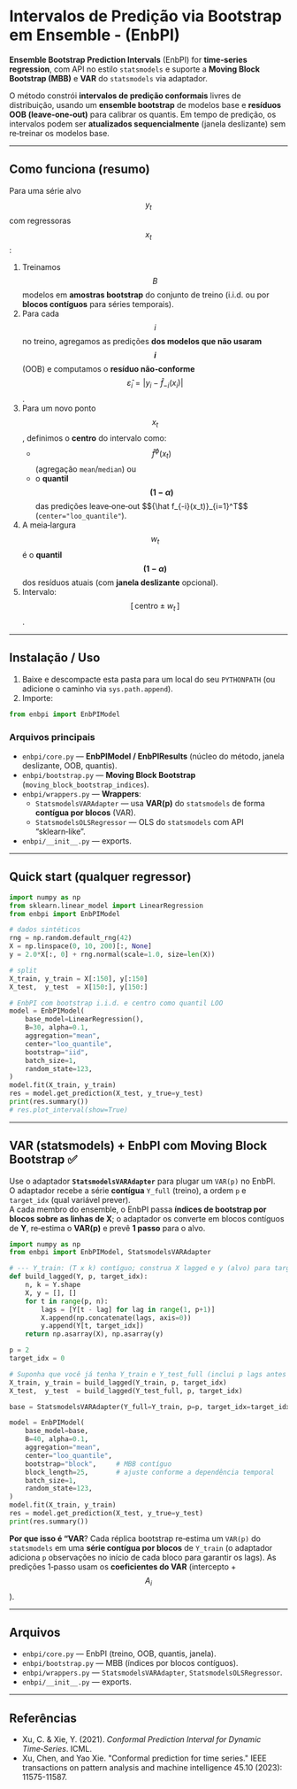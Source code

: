 # **Intervalos de Predição via Bootstrap em Ensemble** - (EnbPI)

**Ensemble Bootstrap Prediction Intervals** (EnbPI) for **time‑series regression**, com API no estilo `statsmodels` e suporte a **Moving Block Bootstrap (MBB)** e **VAR** do `statsmodels` via adaptador.

O método constrói **intervalos de predição conformais** livres de distribuição, usando um **ensemble bootstrap** de modelos base e **resíduos OOB (leave‑one‑out)** para calibrar os quantis. Em tempo de predição, os intervalos podem ser **atualizados sequencialmente** (janela deslizante) sem re‑treinar os modelos base.

---

## Como funciona (resumo)

Para uma série alvo $$y_t$$ com regressoras $$x_t$$:

1. Treinamos $$B$$ modelos em **amostras bootstrap** do conjunto de treino (i.i.d. ou por **blocos contíguos** para séries temporais).
2. Para cada $$i$$ no treino, agregamos as predições **dos modelos que não usaram $$i$$** (OOB) e computamos o **resíduo não‑conforme** $$\hat\varepsilon_i = \lvert y_i - \hat f_{-i}(x_i)\rvert$$.
3. Para um novo ponto $$x_t$$, definimos o **centro** do intervalo como:
   - $$\hat f^{\phi}(x_t)$$ (agregação `mean`/`median`) ou
   - o **quantil $$(1-\alpha)$$** das predições leave‑one‑out $${\hat f_{-i}(x_t)\}_{i=1}^T$$ (`center="loo_quantile"`).
4. A meia‑largura $$w_t$$ é o **quantil $$(1-\alpha)$$** dos resíduos atuais (com **janela deslizante** opcional).  
5. Intervalo: $$[\,\text{centro} \pm w_t\,]$$.

---

## Instalação / Uso

1) Baixe e descompacte esta pasta para um local do seu `PYTHONPATH` (ou adicione o caminho via `sys.path.append`).  
2) Importe:
```python
from enbpi import EnbPIModel
```

### Arquivos principais

- `enbpi/core.py` — **EnbPIModel / EnbPIResults** (núcleo do método, janela deslizante, OOB, quantis).
- `enbpi/bootstrap.py` — **Moving Block Bootstrap** (`moving_block_bootstrap_indices`).
- `enbpi/wrappers.py` — **Wrappers**:
  - `StatsmodelsVARAdapter` — usa **VAR(p)** do `statsmodels` de forma **contígua por blocos** (VAR).
  - `StatsmodelsOLSRegressor` — OLS do `statsmodels` com API “sklearn‑like”.
- `enbpi/__init__.py` — exports.

---

## Quick start (qualquer regressor)

```python
import numpy as np
from sklearn.linear_model import LinearRegression
from enbpi import EnbPIModel

# dados sintéticos
rng = np.random.default_rng(42)
X = np.linspace(0, 10, 200)[:, None]
y = 2.0*X[:, 0] + rng.normal(scale=1.0, size=len(X))

# split
X_train, y_train = X[:150], y[:150]
X_test,  y_test  = X[150:], y[150:]

# EnbPI com bootstrap i.i.d. e centro como quantil LOO
model = EnbPIModel(
    base_model=LinearRegression(),
    B=30, alpha=0.1,
    aggregation="mean",
    center="loo_quantile",
    bootstrap="iid",
    batch_size=1,
    random_state=123,
)
model.fit(X_train, y_train)
res = model.get_prediction(X_test, y_true=y_test)
print(res.summary())
# res.plot_interval(show=True)
```

---

## VAR (statsmodels) + EnbPI com **Moving Block Bootstrap** ✅

Use o adaptador **`StatsmodelsVARAdapter`** para plugar um `VAR(p)` no EnbPI.  
O adaptador recebe a série **contígua** `Y_full` (treino), a ordem `p` e `target_idx` (qual variável prever).  
A cada membro do ensemble, o EnbPI passa **índices de bootstrap por blocos sobre as linhas de X**; o adaptador os converte em blocos contíguos de **Y**, re‑estima o **VAR(p)** e prevê **1 passo** para o alvo.

```python
import numpy as np
from enbpi import EnbPIModel, StatsmodelsVARAdapter

# --- Y_train: (T x k) contíguo; construa X lagged e y (alvo) para target_idx ---
def build_lagged(Y, p, target_idx):
    n, k = Y.shape
    X, y = [], []
    for t in range(p, n):
        lags = [Y[t - lag] for lag in range(1, p+1)]
        X.append(np.concatenate(lags, axis=0))
        y.append(Y[t, target_idx])
    return np.asarray(X), np.asarray(y)

p = 2
target_idx = 0

# Suponha que você já tenha Y_train e Y_test_full (inclui p lags antes do 1º test)
X_train, y_train = build_lagged(Y_train, p, target_idx)
X_test,  y_test  = build_lagged(Y_test_full, p, target_idx)

base = StatsmodelsVARAdapter(Y_full=Y_train, p=p, target_idx=target_idx, trend='c')

model = EnbPIModel(
    base_model=base,
    B=40, alpha=0.1,
    aggregation="mean",
    center="loo_quantile",
    bootstrap="block",     # MBB contíguo
    block_length=25,       # ajuste conforme a dependência temporal
    batch_size=1,
    random_state=123,
)
model.fit(X_train, y_train)
res = model.get_prediction(X_test, y_true=y_test)
print(res.summary())
```

**Por que isso é “VAR**? Cada réplica bootstrap re‑estima um `VAR(p)` do `statsmodels` em uma **série contígua por blocos** de `Y_train` (o adaptador adiciona `p` observações no início de cada bloco para garantir os lags). As predições 1‑passo usam os **coeficientes do VAR** (intercepto + $$A_i$$).

---

## Arquivos

- `enbpi/core.py` — EnbPI (treino, OOB, quantis, janela).  
- `enbpi/bootstrap.py` — MBB (índices por blocos contíguos).  
- `enbpi/wrappers.py` — `StatsmodelsVARAdapter`, `StatsmodelsOLSRegressor`.  
- `enbpi/__init__.py` — exports.

---

## Referências
- Xu, C. & Xie, Y. (2021). *Conformal Prediction Interval for Dynamic Time‑Series*. ICML.  
- Xu, Chen, and Yao Xie. "Conformal prediction for time series." IEEE transactions on pattern analysis and machine intelligence 45.10 (2023): 11575-11587. 
